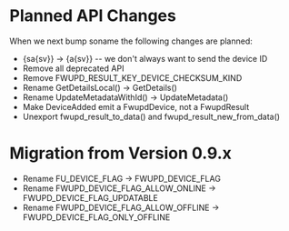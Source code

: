 Planned API Changes
===================

When we next bump soname the following changes are planned:

 * {sa{sv}} -> {a{sv}} -- we don't always want to send the device ID
 * Remove all deprecated API
 * Remove FWUPD_RESULT_KEY_DEVICE_CHECKSUM_KIND
 * Rename GetDetailsLocal() -> GetDetails()
 * Rename UpdateMetadataWithId() -> UpdateMetadata()
 * Make DeviceAdded emit a FwupdDevice, not a FwupdResult
 * Unexport fwupd_result_to_data() and fwupd_result_new_from_data()

Migration from Version 0.9.x
============================

 * Rename FU_DEVICE_FLAG -> FWUPD_DEVICE_FLAG
 * Rename FWUPD_DEVICE_FLAG_ALLOW_ONLINE -> FWUPD_DEVICE_FLAG_UPDATABLE
 * Rename FWUPD_DEVICE_FLAG_ALLOW_OFFLINE -> FWUPD_DEVICE_FLAG_ONLY_OFFLINE
